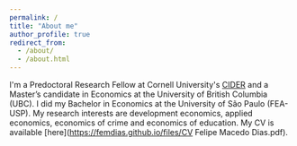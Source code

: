 ```yaml
---
permalink: /
title: "About me"
author_profile: true
redirect_from: 
  - /about/
  - /about.html
---
```


I'm a Predoctoral Research Fellow at Cornell University's [CIDER](https://business.cornell.edu/centers/cider/) and a Master’s candidate in Economics at the University of British Columbia (UBC). I did my Bachelor in Economics at the University of São Paulo (FEA-USP). My research interests are development economics, applied economics, economics of crime and economics of education. My CV is available [here](https://femdias.github.io/files/CV Felipe Macedo Dias.pdf).


